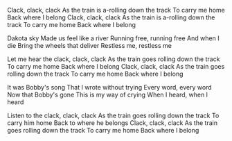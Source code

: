 Clack, clack, clack
As the train is a-rolling down the track
To carry me home
Back where I belong
Clack, clack, clack
As the train is a-rolling down the track
To carry me home
Back where I belong

Dakota sky
Made us feel like a river
Running free, running free
And when I die
Bring the wheels that deliver
Restless me, restless me

Let me hear the clack, clack, clack
As the train goes rolling down the track
To carry me home
Back where I belong
Clack, clack, clack
As the train goes rolling down the track
To carry me home
Back where I belong

It was Bobby's song
That I wrote without trying
Every word, every word
Now that Bobby's gone
This is my way of crying
When I heard, when I heard

Listen to the clack, clack, clack
As the train goes rolling down the track
To carry him home
Back to where he belongs
Clack, clack, clack
As the train goes rolling down the track
To carry me home
Back where I belong
